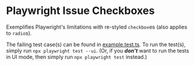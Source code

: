 # Playwright Issue Checkboxes

Exemplifies Playwright's limitations with re-styled `checkbox`es (also applies to `radio`s).

The failing test case(s) can be found in [example.test.ts](./example.test.ts). To run the test(s), simply run `npx playwright test --ui`. (Or, if you **_don't_** want to run the tests in UI mode, then simply run `npx playwright test` instead.)
